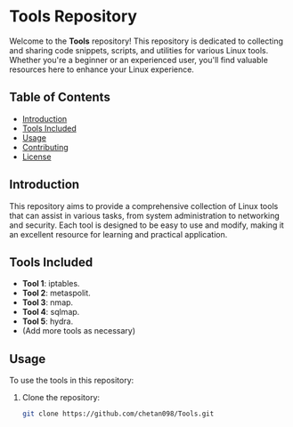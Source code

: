 # Tools Repository

Welcome to the **Tools** repository! This repository is dedicated to collecting and sharing code snippets, scripts, and utilities for various Linux tools. Whether you're a beginner or an experienced user, you'll find valuable resources here to enhance your Linux experience.

## Table of Contents

- [Introduction](#introduction)
- [Tools Included](#tools-included)
- [Usage](#usage)
- [Contributing](#contributing)
- [License](#license)

## Introduction

This repository aims to provide a comprehensive collection of Linux tools that can assist in various tasks, from system administration to networking and security. Each tool is designed to be easy to use and modify, making it an excellent resource for learning and practical application.

## Tools Included

- **Tool 1**: iptables.
- **Tool 2**: metaspolit.
- **Tool 3**: nmap.
- **Tool 4**: sqlmap.
- **Tool 5**: hydra.
- (Add more tools as necessary)

## Usage

To use the tools in this repository:

1. Clone the repository:
   ```bash
   git clone https://github.com/chetan098/Tools.git
